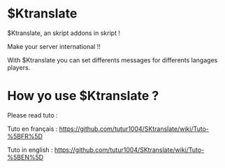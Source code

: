 # $Ktranslate
$Ktranslate, an skript addons in skript !

Make your server international !!

With $Ktranslate you can set differents messages for differents langages players.

# How yo use $Ktranslate ?
Please read tuto :

Tuto en français : https://github.com/tutur1004/SKtranslate/wiki/Tuto-%5BFR%5D

Tuto in english  : https://github.com/tutur1004/SKtranslate/wiki/Tuto-%5BEN%5D
